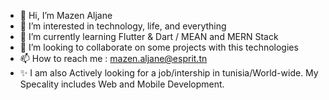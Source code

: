 - 👋 Hi, I’m Mazen Aljane
- 👀 I’m interested in technology, life, and everything
- 🌱 I’m currently learning Flutter & Dart / MEAN and MERN Stack
- 💞️ I’m looking to collaborate on some projects with this technologies 
- 📫 How to reach me : mazen.aljane@esprit.tn
- ✨ I am also Actively looking for a job/intership in tunisia/World-wide. My Specality includes Web and Mobile Development.
<!---
ItzMazeen/ItzMazeen is a ✨ special ✨ repository because its `README.md` (this file) appears on your GitHub profile.
You can click the Preview link to take a look at your changes.
--->
